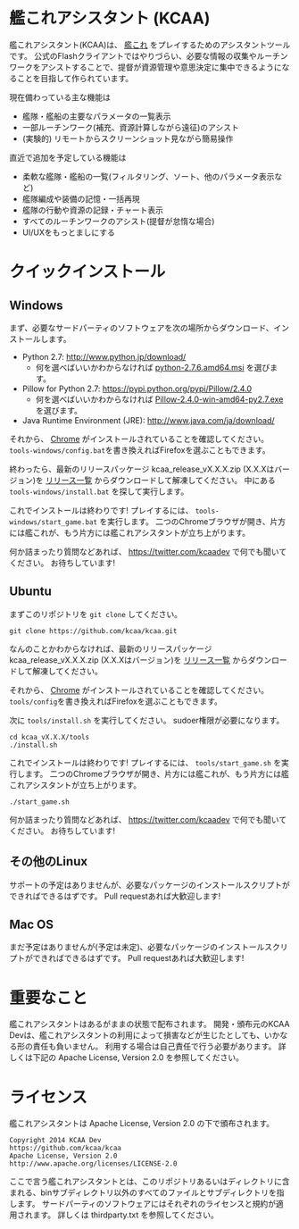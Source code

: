 # 艦これアシスタント (KCAA)

艦これアシスタント(KCAA)は、
[艦これ](http://www.dmm.com/netgame/feature/kancolle.html)
をプレイするためのアシスタントツールです。
公式のFlashクライアントではやりづらい、必要な情報の収集やルーチンワークをアシストすることで、提督が資源管理や意思決定に集中できるようになることを目指して作られています。

現在備わっている主な機能は
- 艦隊・艦船の主要なパラメータの一覧表示
- 一部ルーチンワーク(補充、資源計算しながら遠征)のアシスト
- (実験的) リモートからスクリーンショット見ながら簡易操作

直近で追加を予定している機能は
- 柔軟な艦隊・艦船の一覧(フィルタリング、ソート、他のパラメータ表示など)
- 艦隊編成や装備の記憶・一括再現
- 艦隊の行動や資源の記録・チャート表示
- すべてのルーチンワークのアシスト(提督が怠惰な場合)
- UI/UXをもっとましにする

# クイックインストール

## Windows

まず、必要なサードパーティのソフトウェアを次の場所からダウンロード、インストールします。

- Python 2.7: http://www.python.jp/download/
  - 何を選べばいいかわからなければ
    [python-2.7.6.amd64.msi](http://www.python.org/ftp/python/2.7.6/python-2.7.6.amd64.msi)
    を選びます。
- Pillow for Python 2.7: https://pypi.python.org/pypi/Pillow/2.4.0
  - 何を選べばいいかわからなければ
    [Pillow-2.4.0-win-amd64-py2.7.exe](https://pypi.python.org/packages/2.7/P/Pillow/Pillow-2.4.0.win-amd64-py2.7.exe)
    を選びます。
- Java Runtime Environment (JRE): http://www.java.com/ja/download/

それから、
[Chrome](http://www.google.co.jp/intl/ja/chrome/browser/)
がインストールされていることを確認してください。
`tools-windows/config.bat`を書き換えればFirefoxを選ぶこともできます。

終わったら、最新のリリースパッケージ kcaa_release_vX.X.X.zip
(X.X.Xはバージョン)を
[リリース一覧](https://github.com/kcaa/kcaa/releases)
からダウンロードして解凍してください。
中にある `tools-windows/install.bat` を探して実行します。

これでインストールは終わりです!
プレイするには、 `tools-windows/start_game.bat` を実行します。
二つのChromeブラウザが開き、片方には艦これが、もう片方には艦これアシスタントが立ち上がります。


何か詰まったり質問などあれば、 https://twitter.com/kcaadev で何でも聞いてください。
お待ちしています!

## Ubuntu

まずこのリポジトリを `git clone` してください。

    git clone https://github.com/kcaa/kcaa.git

なんのことかわからなければ、最新のリリースパッケージ kcaa_release_vX.X.X.zip
(X.X.Xはバージョン)を
[リリース一覧](https://github.com/kcaa/kcaa/releases)
からダウンロードして解凍してください。

それから、
[Chrome](http://www.google.co.jp/intl/ja/chrome/browser/)
がインストールされていることを確認してください。
`tools/config`を書き換えればFirefoxを選ぶこともできます。

次に `tools/install.sh` を実行してください。
sudoer権限が必要になります。

    cd kcaa_vX.X.X/tools
    ./install.sh

これでインストールは終わりです!
プレイするには、 `tools/start_game.sh` を実行します。
二つのChromeブラウザが開き、片方には艦これが、もう片方には艦これアシスタントが立ち上がります。

    ./start_game.sh

何か詰まったり質問などあれば、 https://twitter.com/kcaadev で何でも聞いてください。
お待ちしています!

## その他のLinux

サポートの予定はありませんが、必要なパッケージのインストールスクリプトができればできるはずです。
Pull requestあれば大歓迎します!

## Mac OS

まだ予定はありませんが(予定は未定)、必要なパッケージのインストールスクリプトができればできるはずです。
Pull requestあれば大歓迎します!

# 重要なこと

艦これアシスタントはあるがままの状態で配布されます。
開発・頒布元のKCAA Devは、艦これアシスタントの利用によって損害などが生じたとしても、いかなる形の責任も負いません。
利用する場合は自己責任で行う必要があります。
詳しくは下記の Apache License, Version 2.0 を参照してください。

# ライセンス

艦これアシスタントは Apache License, Version 2.0 の下で頒布されます。

    Copyright 2014 KCAA Dev
    https://github.com/kcaa/kcaa
    Apache License, Version 2.0
    http://www.apache.org/licenses/LICENSE-2.0

ここで言う艦これアシスタントとは、このリポジトリあるいはディレクトリに含まれる、binサブディレクトリ以外のすべてのファイルとサブディレクトリを指します。
サードパーティのソフトウェアにはそれぞれのライセンスと規約が適用されます。
詳しくは thirdparty.txt を参照してください。
